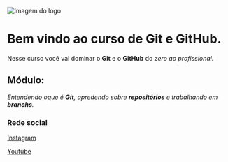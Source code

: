 ![Imagem do logo](https://hermes.dio.me/articles/cover/d2489f96-d56f-4b82-bc7f-84fbc9fb1368.jpg)

# Bem vindo ao curso de Git e GitHub.
Nesse curso você vai dominar o **Git** e o **GitHub** do _zero ao profissional._

## Módulo:
_Entendendo oque é **Git**, apredendo sobre **repositórios** e trabalhando em **branchs**._

### Rede social 
[Instagram](https://instagram.com/sijeitoprogramador)

[Youtube](https://youtube.com/c/sujeitoprogramador)


